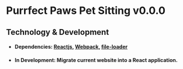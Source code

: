 # Purrfect Paws Pet Sitting v0.0.0

## Technology & Development

- #### Dependencies: [Reactjs](https://reactjs.org/docs/getting-started.html#versioned-documentation), [Webpack](https://webpack.js.org/concepts/), [file-loader]()
- #### In Development: Migrate current website into a React application.
